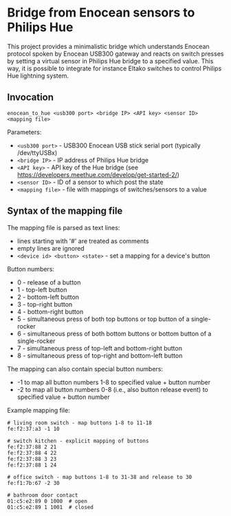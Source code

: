 # Bridge from Enocean sensors to Philips Hue

This project provides a minimalistic bridge which understands Enocean
protocol spoken by Enocean USB300 gateway and reacts on switch presses
by setting a virtual sensor in Philips Hue bridge to a specified value.
This way, it is possible to integrate for instance Eltako switches to
control Philips Hue lightning system.

## Invocation

`enocean_to_hue <usb300 port> <bridge IP> <API key> <sensor ID> <mapping file>`

Parameters:
   - `<usb300 port>` - USB300 Enocean USB stick serial port (typically /dev/ttyUSBx)
   - `<bridge IP>` - IP address of Philips Hue bridge
   - `<API key>` - API key of the Hue bridge (see https://developers.meethue.com/develop/get-started-2/)
   - `<sensor ID>` - ID of a sensor to which post the state
   - `<mapping file>` - file with mappings of switches/sensors to a value

## Syntax of the mapping file

The mapping file is parsed as text lines:
   - lines starting with '#' are treated as comments
   - empty lines are ignored
   - `<device id> <button> <state>` - set a mapping for a device's button

Button numbers:
   - 0 - release of a button
   - 1 - top-left button
   - 2 - bottom-left button
   - 3 - top-right button
   - 4 - bottom-right button
   - 5 - simultaneous press of both top buttons or top button of a single-rocker
   - 6 - simultaneous press of both bottom buttons or bottom button of a single-rocker
   - 7 - simultaneous press of top-left and bottom-right button
   - 8 - simultaneous press of top-right and bottom-left button

The mapping can also contain special button numbers:
   - -1 to map all button numbers 1-8 to specified value + button number
   - -2 to map all button numbers 0-8 (i.e., also button release event)
     to specified value + button number

Example mapping file:
```
# living room switch - map buttons 1-8 to 11-18
fe:f2:37:a3 -1 10

# switch kitchen - explicit mapping of buttons
fe:f2:37:88 2 21
fe:f2:37:88 4 22
fe:f2:37:88 3 23
fe:f2:37:88 1 24

# office switch - map buttons 1-8 to 31-38 and release to 30
fe:f1:7b:67 -2 30

# bathroom door contact
01:c5:e2:89 0 1000	# open
01:c5:e2:89 1 1001	# closed
```
